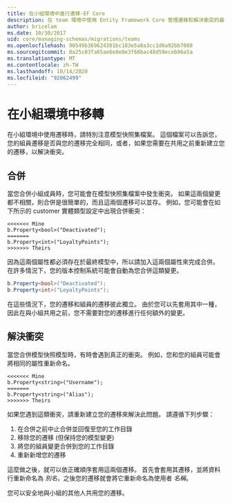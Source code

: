 ```yaml
---
title: 在小組環境中進行遷移-EF Core
description: 在 team 環境中使用 Entity Framework Core 管理遷移和解決衝突的最佳作法
author: bricelam
ms.date: 10/30/2017
uid: core/managing-schemas/migrations/teams
ms.openlocfilehash: 90549b369624301bc183e5a8a3cc1d6a92bb7008
ms.sourcegitcommit: 0a25c03fa65ae6e0e0e3f66bac48d59eceb96a5a
ms.translationtype: MT
ms.contentlocale: zh-TW
ms.lasthandoff: 10/14/2020
ms.locfileid: "92062499"
---
```

# <a name="migrations-in-team-environments"></a>在小組環境中移轉

在小組環境中使用遷移時，請特別注意模型快照集檔案。 這個檔案可以告訴您，您的組員遷移是否與您的遷移完全相同，或者，如果您需要在共用之前重新建立您的遷移，以解決衝突。

## <a name="merging"></a>合併

當您合併小組成員時，您可能會在模型快照集檔案中發生衝突。 如果這兩個變更都不相關，則合併是很簡單的，而且這兩個遷移可以並存。 例如，您可能會在如下所示的 customer 實體類型設定中出現合併衝突：

```output
<<<<<<< Mine
b.Property<bool>("Deactivated");
=======
b.Property<int>("LoyaltyPoints");
>>>>>>> Theirs
```

因為這兩個屬性都必須存在於最終模型中，所以請加入這兩個屬性來完成合併。 在許多情況下，您的版本控制系統可能會自動為您合併這類變更。

```csharp
b.Property<bool>("Deactivated");
b.Property<int>("LoyaltyPoints");
```

在這些情況下，您的遷移和組員的遷移彼此獨立。 由於您可以先套用其中一種，因此在與小組共用之前，您不需要對您的遷移進行任何額外的變更。

## <a name="resolving-conflicts"></a>解決衝突

當您合併模型快照模型時，有時會遇到真正的衝突。 例如，您和您的組員可能會將相同的屬性重新命名。

```output
<<<<<<< Mine
b.Property<string>("Username");
=======
b.Property<string>("Alias");
>>>>>>> Theirs
```

如果您遇到這類衝突，請重新建立您的遷移來解決此問題。 請遵循下列步驟：

1. 在合併之前中止合併並回復至您的工作目錄
2. 移除您的遷移 (但保持您的模型變更) 
3. 將您的組員變更合併到您的工作目錄
4. 重新新增您的遷移

這麼做之後，就可以依正確順序套用這兩個遷移。 首先會套用其遷移，並將資料行重新命名為 *別名*，之後您的遷移就會將它重新命名為使用者 *名稱*。

您可以安全地與小組的其他人共用您的遷移。
